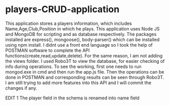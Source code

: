 # players-CRUD-application

This application stores a players information, which includes Name,Age,Club,Position in which he plays.
This application uses Node JS and MongoDB for scripting and as database respectively.
The packages installed are express(), mongoose(), body-parser()  which can be installed using npm install.
I didnt use a front end language so I took the help of POSTMAN software to complete the API functions(create,read,update,delete).
For the same reason, I am not adding the views folder.
I used Robo3T to view the database, for easier checking of info during operations.
To see the working, first one needs to run mongod.exe in cmd and then run the app.js file. Then the operations can be done in 
POSTMAN and corresponding results can be seen through Robo3T.
I am still trying to add more features into this API and I will commit the changes if any.

EDIT 1
The player field in the schema is renamed into name field

